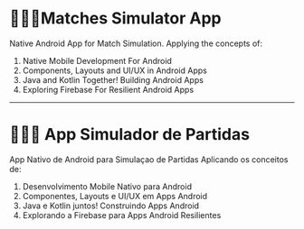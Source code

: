 # 📱🤾‍♀️Matches Simulator App

Native Android App for Match Simulation. 
Applying the concepts of:

1. Native Mobile Development For Android
1. Components, Layouts and UI/UX in Android Apps
1. Java and Kotlin Together! Building Android Apps
1. Exploring Firebase For Resilient Android Apps
---
# 📱🤾‍♀️ App Simulador de Partidas

App Nativo de Android para Simulaçao de Partidas
Aplicando os conceitos de:

1. Desenvolvimento Mobile Nativo para Android
1. Componentes, Layouts e UI/UX em Apps Android
1. Java e Kotlin juntos! Construindo Apps Android
1. Explorando a Firebase para Apps Android Resilientes
